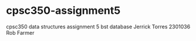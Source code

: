 # cpsc350-assignment5
cpsc350 data structures assignment 5 bst database
Jerrick Torres 2301036
Rob Farmer 
